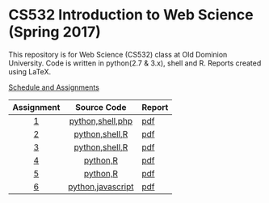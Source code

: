 # CS532 Introduction to Web Science (Spring 2017)

This repository is for Web Science (CS532) class at Old Dominion University. Code is written in python(2.7 & 3.x), shell and R. Reports created using LaTeX.

[Schedule and Assignments](https://github.com/phonedude/cs532-s17/blob/master/index.md)

|Assignment|Source Code|Report|
|:--------:|:---:|:------|
|[1](./assignments/A1/)| [python,shell,php](./assignments/A1/src)|[pdf](./assignments/A1/docs/assignment1.pdf)| 
|[2](./assignments/A2/)| [python,shell,R](./assignments/A2/src)|[pdf](./assignments/A2/docs/assignment2.pdf)| 
|[3](./assignments/A3/)| [python,shell,R](./assignments/A3/src)|[pdf](./assignments/A3/docs/assignment3.pdf)| 
|[4](./assignments/A4/)| [python,R](./assignments/A4/src)|[pdf](./assignments/A4/docs/assignment4.pdf)| 
|[5](./assignments/A5/)| [python,R](./assignments/A5/src)|[pdf](./assignments/A5/docs/assignment5.pdf)| 
|[6](./assignments/A6/)| [python,javascript](./assignments/A6/src)|[pdf](./assignments/A6/docs/assignment6.pdf)| 
